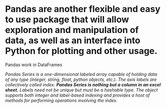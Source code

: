 # Pandas are another flexible and easy to use package that will allow exploration and manipulation of data, as well as an interface into Python for plotting and other usage.

Pandas work in DataFrames

<i>Pandas Series is a one-dimensional labeled array capable of holding data of any type (integer, string, float, python objects, etc.). The axis labels are collectively called index. <b>Pandas Series is nothing but a column in an excel sheet.</b>
Labels need not be unique but must be a hashable type. The object supports both integer and label-based indexing and provides a host of methods for performing operations involving the index.</i>

~~~Python


~~~
